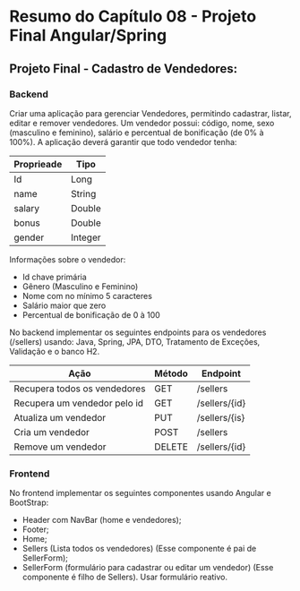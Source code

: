 # Resumo do Capítulo 08 - Projeto Final Angular/Spring

## Projeto Final - Cadastro de Vendedores:
### Backend
  Criar uma aplicação para gerenciar Vendedores, permitindo cadastrar, listar, editar e remover vendedores. 
  Um vendedor possui: código, nome, sexo (masculino e feminino), salário e percentual de bonificação (de 0% à 100%).
  A aplicação deverá garantir que todo vendedor tenha:
  
  Proprieade   | Tipo
  --------- | ------
  Id | Long
  name | String
  salary | Double
  bonus | Double
  gender | Integer

  
  Informações sobre o vendedor:
  +  Id chave primária
  + Gênero (Masculino e Feminino) 
  + Nome com no mínimo 5 caracteres
  + Salário maior que zero
  + Percentual de bonificação de 0 à 100
  
  No backend implementar os seguintes endpoints para os vendedores (/sellers) usando: Java, Spring, JPA, DTO, Tratamento de Exceções, Validação e o banco  H2.
  
  Ação | Método | Endpoint
  -----|-----|----
  Recupera todos os vendedores | GET |  /sellers
  Recupera um vendedor pelo id | GET | /sellers/{id}
  Atualiza um vendedor | PUT | /sellers/{is}
  Cria um vendedor | POST | /sellers
  Remove um vendedor | DELETE | /sellers/{id}

### Frontend
  No frontend implementar os seguintes componentes usando Angular e BootStrap: 
  
  * Header com NavBar (home e vendedores);
  * Footer;
  * Home;
  * Sellers (Lista todos os vendedores) (Esse componente é pai de SellerForm);
  * SellerForm (formulário para cadastrar ou editar um vendedor) (Esse componente é filho de Sellers). Usar formulário reativo.
